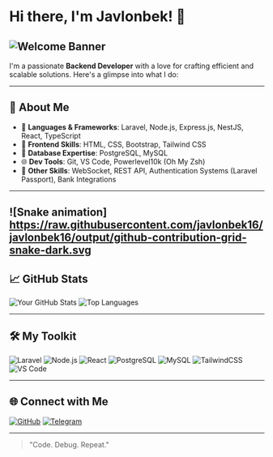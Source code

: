 # Hi there, I'm Javlonbek! 👋
![Welcome Banner](https://media.giphy.com/media/Id6dC0GQOOzPMXgcPv/giphy.gif?cid=ecf05e47i56fyf6e1cce1qsclf6mres13grvvp0ueoab27ut&ep=v1_gifs_search&rid=giphy.gif&ct=g)
---
I'm a passionate **Backend Developer** with a love for crafting efficient and scalable solutions. Here's a glimpse into what I do:

---

## 🚀 About Me
- 🔧 **Languages & Frameworks**: Laravel, Node.js, Express.js, NestJS, React, TypeScript
- 🎨 **Frontend Skills**: HTML, CSS, Bootstrap, Tailwind CSS
- 💾 **Database Expertise**: PostgreSQL, MySQL
- 🌐 **Dev Tools**: Git, VS Code, Powerlevel10k (Oh My Zsh)
- 🔗 **Other Skills**: WebSocket, REST API, Authentication Systems (Laravel Passport), Bank Integrations
---
![Snake animation]
https://raw.githubusercontent.com/javlonbek16/javlonbek16/output/github-contribution-grid-snake-dark.svg
---
## 📈 GitHub Stats

![Your GitHub Stats](https://github-readme-stats.vercel.app/api?username=javlonbek16&show_icons=true&theme=radical)
![Top Languages](https://github-readme-stats.vercel.app/api/top-langs/?username=javlonbek16&layout=compact&theme=radical)

---

## 🛠️ My Toolkit

![Laravel](https://img.shields.io/badge/Laravel-%23FF2D20.svg?style=for-the-badge&logo=laravel&logoColor=white)
![Node.js](https://img.shields.io/badge/Node.js-43853D?style=for-the-badge&logo=node.js&logoColor=white)
![React](https://img.shields.io/badge/React-%2320232a.svg?style=for-the-badge&logo=react&logoColor=%2361DAFB)
![PostgreSQL](https://img.shields.io/badge/PostgreSQL-316192?style=for-the-badge&logo=postgresql&logoColor=white)
![MySQL](https://img.shields.io/badge/MySQL-%2300f.svg?style=for-the-badge&logo=mysql&logoColor=white)
![TailwindCSS](https://img.shields.io/badge/TailwindCSS-%2338B2AC.svg?style=for-the-badge&logo=tailwind-css&logoColor=white)
![VS Code](https://img.shields.io/badge/VS%20Code-0078D4?style=for-the-badge&logo=visual-studio-code&logoColor=white)


---
## 🌐 Connect with Me

[![GitHub](https://img.shields.io/badge/GitHub-%23121011.svg?style=for-the-badge&logo=github&logoColor=white)](https://github.com/javlonbek16)
[![Telegram](https://img.shields.io/badge/Telegram-2CA5E0?style=for-the-badge&logo=telegram&logoColor=white)](https://t.me/nematov_javlon)

---

> "Code. Debug. Repeat."
